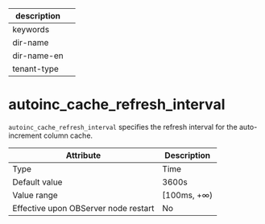 | description ||
|---|---|
| keywords ||
| dir-name ||
| dir-name-en ||
| tenant-type ||

# autoinc_cache_refresh_interval

`autoinc_cache_refresh_interval` specifies the refresh interval for the auto-increment column cache.

| **Attribute** | **Description** |
|------------------|--------------|
| Type | Time |
| Default value | 3600s |
| Value range | \[100ms, +∞) |
| Effective upon OBServer node restart | No |
